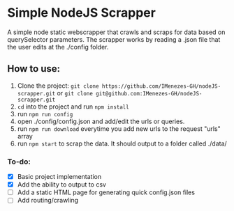 # Simple NodeJS Scrapper
A simple node static webscrapper that crawls and scraps for data based on querySelector parameters. 
The scrapper works by reading a .json file that the user edits at the ./config folder.

## How to use:

 1. Clone the project: `git clone https://github.com/IMenezes-GH/nodeJS-scrapper.git` or `git clone git@github.com:IMenezes-GH/nodeJS-scrapper.git`
 2. `cd` into the project and run `npm install`
 3. run `npm run config`
 4. open ./config/config.json and add/edit the urls or queries.
 5. run `npm run download` everytime you add new urls to the request "urls" array
 6. run `npm start` to scrap the data. It should output to a folder called ./data/

 ### To-do:

 - [x] Basic project implementation
 - [x] Add the ability to output to csv
 - [ ] Add a static HTML page for generating quick config.json files
 - [ ] Add routing/crawling